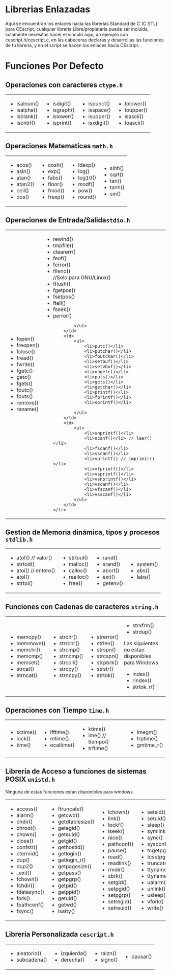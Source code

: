 Librerias Enlazadas
========

Aqui se encuentran los enlaces hacia las librerias Standard de C (C STL) para CEscript, cualquier libreria Libre/propietaria puede ser incluida, solamente necesitas hacer el vinculo aqui, un ejemplo con cescript.h/cescript.c, en las cabeceras declaras y desarrollas las funciones de tu libreria, y en el script se hacen los enlaces hacia CEscript.

# Funciones Por Defecto

## Operaciones con caracteres `ctype.h`
<table style="width: 100%;">
	<tr>
		<td>
			<ul>
				<li>isalnum()</li>
				<li>isalpha()</li>
				<li>isblank()</li>
				<li>iscntrl()</li>
			</ul>
		</td>
		<td>
			<ul>
				<li>isdigit()</li>
				<li>isgraph()</li>
				<li>islower()</li>
				<li>isprint()</li>
			</ul>
		</td>
		<td>
			<ul>
				<li>ispunct()</li>
				<li>isspace()</li>
				<li>isupper()</li>
				<li>isxdigit()</li>
			</ul>
		</td>
		<td>
			<ul>
				<li>tolower()</li>
				<li>toupper()</li>
				<li>isascii()</li>
				<li>toascii()</li>
			</ul>
		</td>
	</tr>
</table>

## Operaciones Matematicas `math.h`
<table>
	<tr>
		<td>
			<ul>
				<li>acos()</li>
			    <li>asin()</li>
			    <li>atan()</li>
			    <li>atan2()</li>
			    <li>ceil()</li>
			    <li>cos()</li>
			</ul>
		</td>
		<td>
			<ul>
			    <li>cosh()</li>
				<li>exp()</li>
			    <li>fabs()</li>
			    <li>floor()</li>
			    <li>fmod()</li>
			    <li>frexp()</li>
			</ul>
		</td>
		<td>
			<ul>
				<li>ldexp()</li>
			    <li>log()</li>
			    <li>log10()</li>
			    <li>modf()</li>
				<li>pow()</li>
			    <li>round()</li>
			</ul>
		</td>
		<td>
			<ul>
				<li>sinh()</li>
			    <li>sqrt()</li>
			    <li>tan()</li>
			    <li>tanh()</li>
			    <li>sin()</li>
			</ul>
		</td>
	</tr>
</table>
 	
## Operaciones de Entrada/Salida`stdio.h`

<table>
	<tr>
		<td>
			<ul>
				<li>fopen()</li>
				<li>freopen()</li>
				<li>fclose()</li>
				<li>fread()</li>
				<li>fwrite()</li>
				<li>fgetc()</li>
				<li>getc()</li>
				<li>fgets()</li>
				<li>fputc()</li>
				<li>fputs()</li>
				<li>remove()</li>
				<li>rename()</li>
			</ul>
		</td>
		<td>
			<ul>
				<li>rewind()</li>
				<li>tmpfile()</li>
				<li>clearerr()</li>
				<li>feof()</li>
				<li>ferror()</li>
				<li>fileno()</li> //Solo para GNU/Linux()</li>
				<li>fflush()</li>
				<li>fgetpos()</li>
				<li>fsetpos()</li>
				<li>ftell()</li>
				<li>fseek()</li>
				<li>perror()</li>
				
			</ul>
		</td>
		<td>
			<ul>
				<li>putc()</li>
				<li>putchar()</li>
				<li>fputchar()</li>
				<li>setbuf()</li>
				<li>setvbuf()</li>
				<li>ungetc()</li>
				<li>puts()</li>
				<li>gets()</li>
				<li>getchar()</li>
				<li>printf()</li>
				<li>fprintf()</li>
				<li>sprintf()</li>
				
			</ul>
		</td>
		<td>
			<ul>
				<li>snprintf()</li>
				<li>scanf()</li> // leer()</li>
				<li>fscanf()</li>
				<li>sscanf()</li>
				<li>vprintf() // imprimir()</li>
				<li>vfprintf()</li>
				<li>vsprintf()</li>
				<li>vsnprintf()</li>
				<li>vscanf()</li>
				<li>vfscanf()</li>
				<li>vsscanf()</li>
			</ul>
		</td>
	</tr>
</table>

## Gestion de Memoria dinámica, tipos y procesos `stdlib.h`

<table>
	<tr>
		<td>
			<ul>
				<li>atof() // valor()</li>
			    <li>strtod()</li>
			    <li>atoi() // entero()</li>
			    <li>atol()</li>
			    <li>strtol()</li>
			</ul>
		</td>
		<td>
			<ul>
				<li>strtoul()</li>
				<li>malloc()</li>
			    <li>calloc()</li>
			    <li>realloc()</li>
			    <li>free()</li>
			</ul>
		</td>
		<td>
			<ul>
				<li>rand()</li>
			    <li>srand()</li>
				<li>abort()</li>
			    <li>exit()</li>
			    <li>getenv()</li>			    
			</ul>
		</td>	
		<td>
			<ul>
				<li>system()</li>
			    <li>abs()</li>
			    <li>labs()</li>
			</ul>
		</td>
	</tr>
</table>

## Funciones con Cadenas de caracteres `string.h`
   
<table>
	<tr>
		<td>
			<ul>
				<li>memcpy()</li>
			    <li>memmove()</li>
			    <li>memchr()</li>
			    <li>memcmp()</li>
			    <li>memset()</li>
			    <li>strcat()</li>
			    <li>strncat()</li>
			</ul>
		</td>
		<td>
			<ul>
			    <li>strchr()</li>
			    <li>strrchr()</li>
			    <li>strcmp()</li>
			    <li>strncmp()</li>
			    <li>strcoll()</li>
			    <li>strcpy()</li>
			    <li>strncpy()</li>
			</ul>
		</td>
		<td>
			<ul>
			    <li>strerror()</li>
			    <li>strlen()</li>
			    <li>strspn()</li>
			    <li>strcspn()</li>
			    <li>strpbrk()</li>
			    <li>strstr()</li>
			    <li>strtok()</li>
			</ul>
		</td>
		<td>
			<ul>
			    <li>strxfrm()</li>
			    <li>strdup()</li>
			</ul>
			    Las siguientes no estan disponibles para Windows
			<ul>
			    <li>index()</li>
			    <li>rindex()</li>
			    <li>strtok_r()</li>
			</ul>
		</td>
	</tr>
</table>

## Operaciones con Tiempo `time.h`

<table>
<tr>
		<td>
			<ul>
				<li>sctime()</li>
				<li>lock()</li>
				<li>time()</li>
			</ul>
		</td>
		<td>
			<ul>
				<li>ifftime()</li>
				<li>mtime()</li>
				<li>ocaltime()</li>
			</ul>
		</td>
		<td>
			<ul>
				<li>ktime()</li>
				<li>ime() // tiempo()</li>
				<li>trftime()</li>
			</ul>
		</td>
		<td>
			<ul>
				<li>imegm()</li>
				<li>trptime()</li>
				<li>gmtime_r()</li>
			</ul>
		</td>
	</tr>	
</table>

## Libreria de Acceso a funciones de sistemas POSIX `unistd.h`
Ninguna de estas funciones estan disponibles para windows
<table>
	<tr>
		<td>
			<ul>
				<li>access()</li>
			    <li>alarm()</li>
			    <li>chdir()</li>
			    <li>chroot()</li>
			    <li>chown()</li>
			    <li>close()</li>
			    <li>confstr()</li>
			    <li>ctermid()</li>
			    <li>dup()</li>
			    <li>dup2()</li>
			    <li>_exit()</li>
			    <li>fchown()</li>
			    <li>fchdir()</li>
			    <li>fdatasync()</li>
			    <li>fork()</li>
			    <li>fpathconf()</li>
			    <li>fsync()</li>
			</ul>
		</td>
		<td>
			<ul>
			    <li>ftruncate()</li>
			    <li>getcwd()</li>
			    <li>getdtablesize()</li>
			    <li>getegid()</li>
			    <li>geteuid()</li>
			    <li>getgid()</li>
			    <li>gethostid()</li>
			    <li>getlogin()</li>
			    <li>getlogin_r()</li>
			    <li>getpagesize()</li>
			    <li>getpass()</li>
			    <li>getpgrp()</li>
			    <li>getpid()</li>
			    <li>getppid()</li>
			    <li>getuid()</li>
				<li>getwd()</li>
			    <li>isatty()</li>
			</ul>
		</td>
		<td>
			<ul>
				<li>lchown()</li>
			    <li>link()</li>
			    <li>lockf()</li>
			    <li>lseek()</li>
			    <li>nice()</li>
			    <li>pathconf()</li>
			    <li>pause()</li>
			    <li>read()</li>
			    <li>readlink()</li>
			    <li>rmdir()</li>
			    <li>sbrk()</li>
			    <li>setgid()</li>
			    <li>setpgid()</li>
			    <li>setpgrp()</li>
			    <li>setregid()</li>
			    <li>setreuid()</li>
			</ul>
		</td>
		<td>
			<ul>
				<li>setsid()</li>
				<li>setuid()</li>
			    <li>sleep()</li>
			    <li>symlink()</li>
			    <li>sync()</li>
			    <li>sysconf()</li>
			    <li>tcgetpgrp()</li>
			    <li>tcsetpgrp()</li>
			    <li>truncate()</li>
			    <li>ttyname()</li>
			    <li>ttyname_r()</li>
			    <li>ualarm()</li>
			    <li>unlink()</li>
			    <li>usleep()</li>
			    <li>vfork()</li>
			    <li>write()</li>
			</ul>
		</td>
	</tr>
</table>

## Libreria Personalizada `cescript.h`

<table>
	<tr>
		<td>
			<ul>
				<li>aleatorio()</li>
				<li>subcadena()</li>
			</ul>
		</td>
		<td>
			<ul>
				<li>izquierda()</li>
				<li>derecha()</li>
			</ul>
		</td>
		<td>
			<ul>
				<li>raizn()</li>
				<li>signo()</li>
			</ul>
		</td>
		<td>
			<ul>
				<li>pausar()</li>
			</ul>
		</td>
	</tr>
</table>


